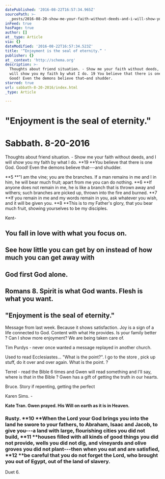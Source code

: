 ```yaml
---
datePublished: '2016-08-22T16:57:34.965Z'
sourcePath: >-
  _posts/2016-08-20-show-me-your-faith-without-deeds-and-i-will-show-you-my-fai.md
inFeed: true
hasPage: true
author: []
at__type: Article
via: {}
dateModified: '2016-08-22T16:57:34.523Z'
title: '“Enjoyment is the seal of eternity.” '
publisher: {}
at__context: 'http://schema.org'
description: >-
  Thoughts about friend situation. - Show me your faith without deeds, and I
  will show you my faith by what I do. 19 You believe that there is one God.
  Good! Even the demons believe that—and shudder.
starred: true
url: sabbath-8-20-2016/index.html
_type: Article

---
```

# "Enjoyment is the seal of eternity." 

# Sabbath. 8-20-2016

Thoughts about friend situation. - Show me your faith without deeds, and I will show you my faith by what I do. **19 **You believe that there is one God. Good! Even the demons believe that---and shudder.

**5 **"I am the vine; you are the branches. If a man remains in me and I in him, he will bear much fruit; apart from me you can do nothing. **6 **If anyone does not remain in me, he is like a branch that is thrown away and withers; such branches are picked up, thrown into the fire and burned. **7 **If you remain in me and my words remain in you, ask whatever you wish, and it will be given you. **8 **This is to my Father's glory, that you bear much fruit, showing yourselves to be my disciples.

Kent-

## You fall in love with what you focus on.

## See how little you can get by on instead of how much you can get away with

## God first God alone.

## Romans 8\. Spirit is what God wants. Flesh is what you want.

## "Enjoyment is the seal of eternity."

Message from last week. Because it shows satisfaction. Joy is a sign of a life connected to God. Content with what He provides. Is your family better ? Can I show more enjoyment? We are being taken care of.

Tim Purdys - never once wanted a message replayed in another church.

Used to read Ecclesiastes... "What is the point?". I go to the store , pick up stuff, do it over and over again. What is the point. ?

Terrel - read the Bible 6 times and Gwen will read something and I'll say, where is that in the Bible ? Gwen has a gift of getting the truth in our hearts.

Bruce. Story if repenting, getting the perfect

Karen Sims. -

**Kate Tran. Gwen prayed. His Will on earth as it is in Heaven.**

### Rusty. **10 **When the Lord your God brings you into the land he swore to your fathers, to Abraham, Isaac and Jacob, to give you---a land with large, flourishing cities you did not build, **11 **houses filled with all kinds of good things you did not provide, wells you did not dig, and vineyards and olive groves you did not plant---then when you eat and are satisfied, **12 **be careful that you do not forget the Lord, who brought you out of Egypt, out of the land of slavery.

Duet 6\.